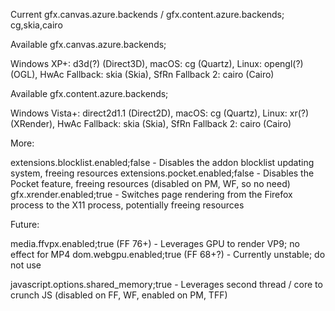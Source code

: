 Current gfx.canvas.azure.backends / gfx.content.azure.backends; cg,skia,cairo

Available gfx.canvas.azure.backends;

Windows XP+: d3d(?) (Direct3D), macOS: cg (Quartz), Linux: opengl(?) (OGL), HwAc Fallback: skia (Skia), SfRn Fallback 2: cairo (Cairo)

Available gfx.content.azure.backends;

Windows Vista+: direct2d1.1 (Direct2D), macOS: cg (Quartz), Linux: xr(?) (XRender), HwAc Fallback: skia (Skia), SfRn Fallback 2: cairo (Cairo)

More:

extensions.blocklist.enabled;false - Disables the addon blocklist updating system, freeing resources
extensions.pocket.enabled;false - Disables the Pocket feature, freeing resources (disabled on PM, WF, so no need)
gfx.xrender.enabled;true - Switches page rendering from the Firefox process to the X11 process, potentially freeing resources


Future:

media.ffvpx.enabled;true (FF 76+) - Leverages GPU to render VP9; no effect for MP4
dom.webgpu.enabled;true (FF 68+?) - Currently unstable; do not use

javascript.options.shared_memory;true - Leverages second thread / core to crunch JS (disabled on FF, WF, enabled on PM, TFF)
